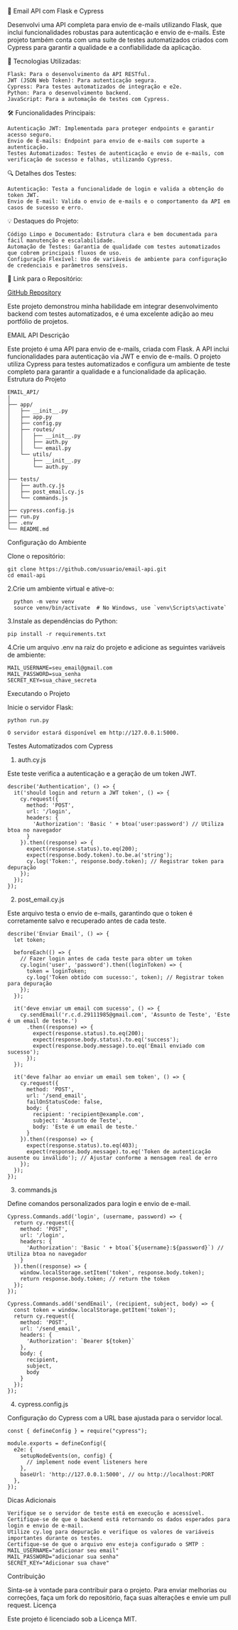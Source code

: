 📧 Email API com Flask e Cypress

Desenvolvi uma API completa para envio de e-mails utilizando Flask, que inclui funcionalidades robustas para autenticação e envio de e-mails. Este projeto também conta com uma suíte de testes automatizados criados com Cypress para garantir a qualidade e a confiabilidade da aplicação.

🔧 Tecnologias Utilizadas:

    Flask: Para o desenvolvimento da API RESTful.
    JWT (JSON Web Token): Para autenticação segura.
    Cypress: Para testes automatizados de integração e e2e.
    Python: Para o desenvolvimento backend.
    JavaScript: Para a automação de testes com Cypress.

🛠 Funcionalidades Principais:

    Autenticação JWT: Implementada para proteger endpoints e garantir acesso seguro.
    Envio de E-mails: Endpoint para envio de e-mails com suporte a autenticação.
    Testes Automatizados: Testes de autenticação e envio de e-mails, com verificação de sucesso e falhas, utilizando Cypress.

🔍 Detalhes dos Testes:

    Autenticação: Testa a funcionalidade de login e valida a obtenção do token JWT.
    Envio de E-mail: Valida o envio de e-mails e o comportamento da API em casos de sucesso e erro.

💡 Destaques do Projeto:

    Código Limpo e Documentado: Estrutura clara e bem documentada para fácil manutenção e escalabilidade.
    Automação de Testes: Garantia de qualidade com testes automatizados que cobrem principais fluxos de uso.
    Configuração Flexível: Uso de variáveis de ambiente para configuração de credenciais e parâmetros sensíveis.

🔗 Link para o Repositório: 

   [ GitHub Repository](https://github.com/RicardoOliver/Email_API_Python_E_Cypress/tree/main)

Este projeto demonstrou minha habilidade em integrar desenvolvimento backend com testes automatizados, e é uma excelente adição ao meu portfólio de projetos.


EMAIL API
Descrição

Este projeto é uma API para envio de e-mails, criada com Flask. A API inclui funcionalidades para autenticação via JWT e envio de e-mails. O projeto utiliza Cypress para testes automatizados e configura um ambiente de teste completo para garantir a qualidade e a funcionalidade da aplicação.
Estrutura do Projeto

    EMAIL_API/
    │
    ├── app/
    │   ├── __init__.py
    │   ├── app.py
    │   ├── config.py
    │   ├── routes/
    │   │   ├── __init__.py
    │   │   ├── auth.py
    │   │   └── email.py
    │   └── utils/
    │       ├── __init__.py
    │       └── auth.py
    │
    ├── tests/
    │   ├── auth.cy.js
    │   ├── post_email.cy.js
    │   └── commands.js
    │
    ├── cypress.config.js
    ├── run.py
    ├── .env
    └── README.md

Configuração do Ambiente

Clone o repositório:

    git clone https://github.com/usuario/email-api.git
    cd email-api

2.Crie um ambiente virtual e ative-o:

      python -m venv venv
      source venv/bin/activate  # No Windows, use `venv\Scripts\activate`

3.Instale as dependências do Python:

    pip install -r requirements.txt
    
4.Crie um arquivo .env na raiz do projeto e adicione as seguintes variáveis de ambiente:

    MAIL_USERNAME=seu_email@gmail.com
    MAIL_PASSWORD=sua_senha
    SECRET_KEY=sua_chave_secreta

Executando o Projeto

Inicie o servidor Flask:

    python run.py

    O servidor estará disponível em http://127.0.0.1:5000.

Testes Automatizados com Cypress
1. auth.cy.js

Este teste verifica a autenticação e a geração de um token JWT.

```
describe('Authentication', () => {
  it('should login and return a JWT token', () => {
    cy.request({
      method: 'POST',
      url: '/login',
      headers: {
        'Authorization': 'Basic ' + btoa('user:password') // Utiliza btoa no navegador
      }
    }).then((response) => {
      expect(response.status).to.eq(200);
      expect(response.body.token).to.be.a('string');
      cy.log('Token:', response.body.token); // Registrar token para depuração
    });
  });
});
```

2. post_email.cy.js

Este arquivo testa o envio de e-mails, garantindo que o token é corretamente salvo e recuperado antes de cada teste.
```
describe('Enviar Email', () => {
  let token;

  beforeEach(() => {
    // Fazer login antes de cada teste para obter um token
    cy.login('user', 'password').then((loginToken) => {
      token = loginToken;
      cy.log('Token obtido com sucesso:', token); // Registrar token para depuração
    });
  });

  it('deve enviar um email com sucesso', () => {
    cy.sendEmail('r.c.d.29111985@gmail.com', 'Assunto de Teste', 'Este é um email de teste.')
      .then((response) => {
        expect(response.status).to.eq(200);
        expect(response.body.status).to.eq('success');
        expect(response.body.message).to.eq('Email enviado com sucesso');
      });
  });

  it('deve falhar ao enviar um email sem token', () => {
    cy.request({
      method: 'POST',
      url: '/send_email',
      failOnStatusCode: false,
      body: {
        recipient: 'recipient@example.com',
        subject: 'Assunto de Teste',
        body: 'Este é um email de teste.'
      }
    }).then((response) => {
      expect(response.status).to.eq(403);
      expect(response.body.message).to.eq('Token de autenticação ausente ou inválido'); // Ajustar conforme a mensagem real de erro
    });
  });
});
```

3. commands.js

Define comandos personalizados para login e envio de e-mail.
```
Cypress.Commands.add('login', (username, password) => {
  return cy.request({
    method: 'POST',
    url: '/login',
    headers: {
      'Authorization': 'Basic ' + btoa(`${username}:${password}`) // Utiliza btoa no navegador
    }
  }).then((response) => {
    window.localStorage.setItem('token', response.body.token);
    return response.body.token; // return the token
  });
});

Cypress.Commands.add('sendEmail', (recipient, subject, body) => {
  const token = window.localStorage.getItem('token');
  return cy.request({
    method: 'POST',
    url: '/send_email',
    headers: {
      'Authorization': `Bearer ${token}`
    },
    body: {
      recipient,
      subject,
      body
    }
  });
});
```

4. cypress.config.js

Configuração do Cypress com a URL base ajustada para o servidor local.
```
const { defineConfig } = require("cypress");

module.exports = defineConfig({
  e2e: {
    setupNodeEvents(on, config) {
      // implement node event listeners here
    },
    baseUrl: 'http://127.0.0.1:5000', // ou http://localhost:PORT
  },
});
```


Dicas Adicionais

    Verifique se o servidor de teste está em execução e acessível.
    Certifique-se de que o backend está retornando os dados esperados para login e envio de e-mail.
    Utilize cy.log para depuração e verifique os valores de variáveis importantes durante os testes.
    Certifique-se de que o arquivo env esteja configurado o SMTP :
    MAIL_USERNAME="adicionar seu email"
    MAIL_PASSWORD="adicionar sua senha"
    SECRET_KEY="Adicionar sua chave"



Contribuição

Sinta-se à vontade para contribuir para o projeto. Para enviar melhorias ou correções, faça um fork do repositório, faça suas alterações e envie um pull request.
Licença

Este projeto é licenciado sob a Licença MIT.




